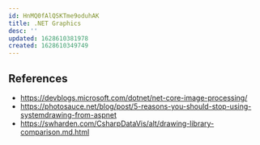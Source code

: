 ```yaml
---
id: HnMQ0fAlQSKTme9oduhAK
title: .NET Graphics
desc: ''
updated: 1628610381978
created: 1628610349749
---
```


## References

- https://devblogs.microsoft.com/dotnet/net-core-image-processing/
- https://photosauce.net/blog/post/5-reasons-you-should-stop-using-systemdrawing-from-aspnet
- https://swharden.com/CsharpDataVis/alt/drawing-library-comparison.md.html
